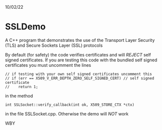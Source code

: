 10/02/22


# SSLDemo
A C++ program that demonstrates the use of the Transport Layer Security (TLS) and Secure Sockets Layer (SSL) protocols 

By default (for safety) the code verifies certificates and will *REJECT* self signed certificates.
If you are testing this code with the bundled self signed certificates you must uncomment the lines

	// if testing with your own self signed certificates uncomment this
	// if (err == X509_V_ERR_DEPTH_ZERO_SELF_SIGNED_CERT) // self signed certificate
	//    return 1;

in the method

	int SSLSocket::verify_callback(int ok, X509_STORE_CTX *ctx)

in the file SSLSocket.cpp. Otherwise the demo will *NOT* work


WBY
